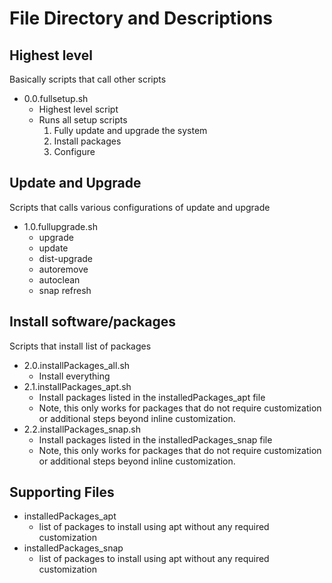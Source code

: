 # File Directory and Descriptions

## Highest level
Basically scripts that call other scripts
- 0.0.fullsetup.sh 
    - Highest level script
    - Runs all setup scripts
        1. Fully update and upgrade the system
        1. Install packages
        1. Configure
## Update and Upgrade
Scripts that calls various configurations of update and upgrade
- 1.0.fullupgrade.sh 
    - upgrade 
    - update 
    - dist-upgrade
    - autoremove
    - autoclean
    - snap refresh
## Install software/packages
Scripts that install list of packages 
- 2.0.installPackages_all.sh 
    - Install everything
- 2.1.installPackages_apt.sh 
    - Install packages listed in the installedPackages_apt file 
    - Note, this only works for packages that do not require customization or additional steps beyond inline customization.
- 2.2.installPackages_snap.sh 
    - Install packages listed in the installedPackages_snap file
    - Note, this only works for packages that do not require customization or additional steps beyond inline customization.
## Supporting Files
- installedPackages_apt
    - list of packages to install using apt without any required customization
- installedPackages_snap
    - list of packages to install using apt without any required customization
    
